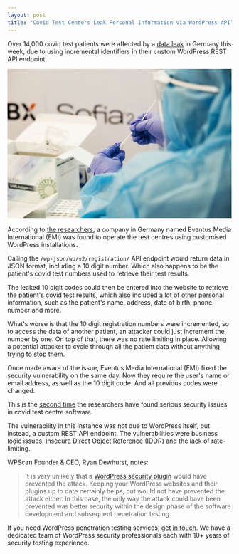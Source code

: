 ```yaml
---
layout: post
title: "Covid Test Centers Leak Personal Information via WordPress API"
---
```


Over 14,000 covid test patients were affected by a [data leak](https://www.golem.de/news/coronapandemie-neues-datenleck-bei-corona-testzentren-2104-155604.html) in Germany this week, due to using incremental identifiers in their custom WordPress REST API endpoint.

![Loginizer Plugin](/assets/posts/covid-leak/covid-wordpress.jpg)

According to [the researchers](https://zerforschung.org/posts/eventus-testzentren/), a company in Germany named Eventus Media International (EMI) was found to operate the test centres using customised WordPress installations.

Calling the `/wp-json/wp/v2/registration/` API endpoint would return data in JSON format, including a 10 digit number. Which also happens to be the patient's covid test numbers used to retrieve their test results.

The leaked 10 digit codes could then be entered into the website to retrieve the patient's covid test results, which also included a lot of other personal information, such as the patient's name, address, date of birth, phone number and more.

What's worse is that the 10 digit registration numbers were incremented, so to access the data of another patient, an attacker could just increment the number by one. On top of that, there was no rate limiting in place. Allowing a potential attacker to cycle through all the patient data without anything trying to stop them.

Once made aware of the issue, Eventus Media International (EMI) fixed the security vulnerability on the same day. Now they require the user's name or email address, as well as the 10 digit code. And all previous codes were changed.

This is the [second time](https://zerforschung.org/posts/medicus/) the researchers have found serious security issues in covid test centre software.

The vulnerability in this instance was not due to WordPress itself, but instead, a custom REST API endpoint. The vulnerabilities were business logic issues, [Insecure Direct Object Reference (IDOR)](https://portswigger.net/web-security/access-control/idor) and the lack of rate-limiting.

WPScan Founder & CEO, Ryan Dewhurst, notes:

> It is very unlikely that a [WordPress security plugin](https://wordpress.org/plugins/wpscan/) would have prevented the attack. Keeping your WordPress websites and their plugins up to date certainly helps, but would not have prevented the attack either. In this case, the only way the attack could have been prevented was better security within the design phase of the software development and subsequent penetration testing.

If you need WordPress penetration testing services, [get in touch](https://wpscan.com/contact). We have a dedicated team of WordPress security professionals each with 10+ years of security testing experience.
